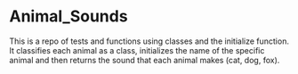 # Animal_Sounds

This is a repo of tests and functions using classes and the initialize function. It classifies each animal as a class, initializes the name of the specific animal and then returns the sound that each animal makes (cat, dog, fox).
